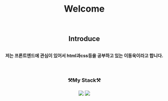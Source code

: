 <h1 align="center">Welcome</h1><br>

<h2 align="center">Introduce<h2>
<h4 align="center">저는 프론트엔드에 관심이 있어서 html과css등을 공부하고 있는 이동욱이라고 합니다.</h4><br>
  
<h3 align="center">⚒️My Stack⚒️<h3>
<p align="center">
<img src="https://img.shields.io/badge/HTML-302683?style=for-the-badge&logo=h-HTML5&logoColor=white">
<img src="https://img.shields.io/badge/CSS-1572B6?style=for-the-badge&logo=CSS3&logoColor=white">
</p>
